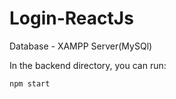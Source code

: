 # Login-ReactJs

Database - XAMPP Server(MySQl)

In the backend directory, you can run:

```bash
npm start
```
